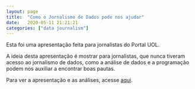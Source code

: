 ```yaml
---
layout: page
title:  "Como o Jornalismo de Dados pode nos ajudar"
date:   2020-05-11 21:21:21 
categories: ["data journalism"]
---
```


Esta foi uma apresentação feita para jornalistas do Portal UOL.

A ideia desta apresentação é mostrar para jornalistas, que nunca tiveram acesso ao jornalismo de dados, como a análise de dados e a programação podem nos auxiliar a encontrar boas pautas.

Para ver a apresentação e as análises, acesse <a href="https://github.com/juditecypreste/como-o-jornalismo-de-dados-pode-nos-ajudar">aqui</a>.
